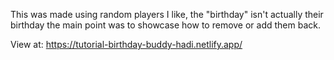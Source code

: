 This was made using random players I like, the "birthday" isn't actually their birthday the main point was to showcase how to remove or add them back.

View at: https://tutorial-birthday-buddy-hadi.netlify.app/

